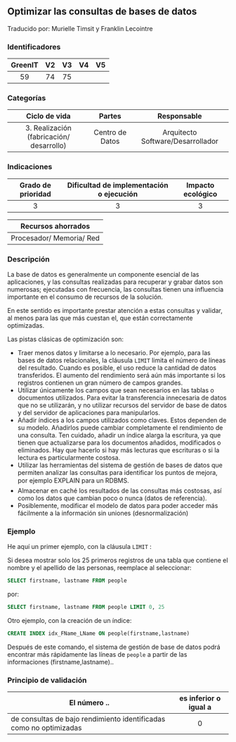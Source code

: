 ## Optimizar las consultas de bases de datos

Traducido por: Murielle Timsit y Franklin Lecointre

### Identificadores

| GreenIT | V2  | V3  | V4  | V5  |
| :-----: | :-: | :-: | :-: | :-: |
|   59    | 74  | 75  |     |     |

### Categorías

|              Ciclo de vida               |     Partes      |            Responsable            |
| :--------------------------------------: | :-------------: | :-------------------------------: |
| 3. Realización (fabricación/ desarrollo) | Centro de Datos | Arquitecto Software/Desarrollador |

### Indicaciones

| Grado de prioridad | Dificultad de implementación o ejecución | Impacto ecológico |
| :----------------: | :--------------------------------------: | :---------------: |
|         3          |                    3                     |         3         |

|    Recursos ahorrados    |
| :----------------------: |
| Procesador/ Memoria/ Red |

### Descripción

La base de datos es generalmente un componente esencial de las aplicaciones, y las consultas realizadas para recuperar y grabar datos son numerosas; ejecutadas con frecuencia, las consultas tienen una influencia importante en el consumo de recursos de la solución.

En este sentido es importante prestar atención a estas consultas y validar, al menos para las que más cuestan el, que están correctamente optimizadas.

Las pistas clásicas de optimización son:

- Traer menos datos y limitarse a lo necesario. Por ejemplo, para las bases de datos relacionales, la cláusula `LIMIT` limita el número de líneas del resultado. Cuando es posible, el uso reduce la cantidad de datos transferidos. El aumento del rendimiento será aún más importante si los registros contienen un gran número de campos grandes.
- Utilizar únicamente los campos que sean necesarios en las tablas o documentos utilizados. Para evitar la transferencia innecesaria de datos que no se utilizarán, y no utilizar recursos del servidor de base de datos y del servidor de aplicaciones para manipularlos.
- Añadir índices a los campos utilizados como claves. Estos dependen de su modelo. Añadirlos puede cambiar completamente el rendimiento de una consulta. Ten cuidado, añadir un índice alarga la escritura, ya que tienen que actualizarse para los documentos añadidos, modificados o eliminados. Hay que hacerlo si hay más lecturas que escrituras o si la lectura es particularmente costosa.
- Utilizar las herramientas del sistema de gestión de bases de datos que permiten analizar las consultas para identificar los puntos de mejora, por ejemplo EXPLAIN para un RDBMS.
- Almacenar en caché los resultados de las consultas más costosas, así como los datos que cambian poco o nunca (datos de referencia).
- Posiblemente, modificar el modelo de datos para poder acceder más fácilmente a la información sin uniones (desnormalización)

### Ejemplo

He aquí un primer ejemplo, con la cláusula `LIMIT` :

Si desea mostrar solo los 25 primeros registros de una tabla que contiene el nombre y el apellido de las personas, reemplace al seleccionar:

```sql
SELECT firstname, lastname FROM people
```

por:

```sql
SELECT firstname, lastname FROM people LIMIT 0, 25
```

Otro ejemplo, con la creación de un índice:

```sql
CREATE INDEX idx_FName_LName ON people(firstname,lastname)
```

Después de este comando, el sistema de gestión de base de datos podrá encontrar más rápidamente las líneas de `people` a partir de las informaciones (firstname,lastname)..

### Principio de validación

| El número ..                                                       | es inferior o igual a |
| ------------------------------------------------------------------ | :-------------------: |
| de consultas de bajo rendimiento identificadas como no optimizadas |           0           |

